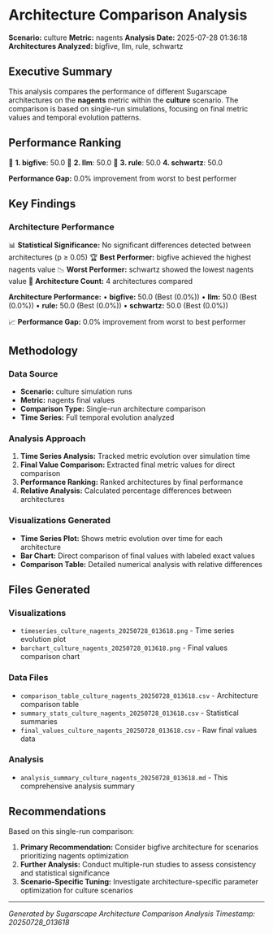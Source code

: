 # Architecture Comparison Analysis

**Scenario:** culture
**Metric:** nagents
**Analysis Date:** 2025-07-28 01:36:18
**Architectures Analyzed:** bigfive, llm, rule, schwartz

## Executive Summary

This analysis compares the performance of different Sugarscape architectures on the **nagents** metric within the **culture** scenario. The comparison is based on single-run simulations, focusing on final metric values and temporal evolution patterns.

## Performance Ranking

🥇 **1. bigfive**: 50.0
🥈 **2. llm**: 50.0
🥉 **3. rule**: 50.0
   **4. schwartz**: 50.0

**Performance Gap:** 0.0% improvement from worst to best performer

## Key Findings

### Architecture Performance
📊 **Statistical Significance:** No significant differences detected between architectures (p ≥ 0.05)
🏆 **Best Performer:** bigfive achieved the highest nagents value
📉 **Worst Performer:** schwartz showed the lowest nagents value
🔢 **Architecture Count:** 4 architectures compared

**Architecture Performance:**
• **bigfive:** 50.0 (Best (0.0%))
• **llm:** 50.0 (Best (0.0%))
• **rule:** 50.0 (Best (0.0%))
• **schwartz:** 50.0 (Best (0.0%))

📈 **Performance Gap:** 0.0% improvement from worst to best performer

## Methodology

### Data Source
- **Scenario:** culture simulation runs
- **Metric:** nagents final values
- **Comparison Type:** Single-run architecture comparison
- **Time Series:** Full temporal evolution analyzed

### Analysis Approach
1. **Time Series Analysis:** Tracked metric evolution over simulation time
2. **Final Value Comparison:** Extracted final metric values for direct comparison
3. **Performance Ranking:** Ranked architectures by final performance
4. **Relative Analysis:** Calculated percentage differences between architectures

### Visualizations Generated
- **Time Series Plot:** Shows metric evolution over time for each architecture
- **Bar Chart:** Direct comparison of final values with labeled exact values
- **Comparison Table:** Detailed numerical analysis with relative differences

## Files Generated

### Visualizations
- `timeseries_culture_nagents_20250728_013618.png` - Time series evolution plot
- `barchart_culture_nagents_20250728_013618.png` - Final values comparison chart

### Data Files
- `comparison_table_culture_nagents_20250728_013618.csv` - Architecture comparison table
- `summary_stats_culture_nagents_20250728_013618.csv` - Statistical summaries
- `final_values_culture_nagents_20250728_013618.csv` - Raw final values data

### Analysis
- `analysis_summary_culture_nagents_20250728_013618.md` - This comprehensive analysis summary

## Recommendations

Based on this single-run comparison:
1. **Primary Recommendation:** Consider bigfive architecture for scenarios prioritizing nagents optimization
2. **Further Analysis:** Conduct multiple-run studies to assess consistency and statistical significance
3. **Scenario-Specific Tuning:** Investigate architecture-specific parameter optimization for culture scenarios


---
*Generated by Sugarscape Architecture Comparison Analysis*
*Timestamp: 20250728_013618*

